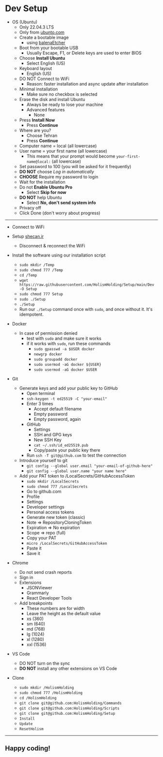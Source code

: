 # Dev Setup

- OS (Ubuntu)
  - Only 22.04.3 LTS
  - Only from [ubunto.com](https://ubuntu.com/download/desktop/thank-you?version=22.04.3&architecture=amd64)
  - Create a bootable image
    - using [balenaEtcher](https://ubuntu.com/tutorials/install-ubuntu-desktop#3-create-a-bootable-usb-stick)
  - Boot from your bootable USB
    - Usually Escape, F1, or Delete keys are used to enter BIOS
  - Choose **Install Ubuntu**
    - Select English (US)
  - Keyboard layout
    - English (US)
  - DO NOT Connect to WiFi
    - Reason: faster installation and async update after installation
  - Minimal installation
    - Make sure no checkbox is selected
  - Erase the disk and install Ubuntu
    - Always be ready to lose your machine
    - Advanced features
      - None
  - Press **Install Now**
    - Press **Continue**
  - Where are you?
    - Choose Tehran
    - Press **Continue**
  - Computer name = local (all lowercase)
  - User name = your first name (all lowercase)
    - This means that your prompt would become `your-first-name@local:` (all lowercase)
  - Set password to 100 (you will be asked for it frequently)
  - **DO NOT** choose *Log in automatically*
  - **CHOOSE** Require my password to login
  - Wait for the installation
  - Do not **Enable Ubuntu Pro**
    - Select **Skip for now**
  - **DO NOT** help Ubuntu
    - Select **No, don't send system info**
  - Privacy off
  - Click Done (don't worry about progress)
  
---

- Connect to WiFi
- Setup [shecan.ir](https://shecan.ir/tutorials/)
  - Disconnect & reconnect the WiFi
- Install the software using our installation script
  - `sudo mkdir /Temp`
  - `sudo chmod 777 /Temp`
  - `cd /Temp`
  - `wget https://raw.githubusercontent.com/HolismHolding/Setup/main/Dev -O Setup`
  - `sudo chmod 777 Setup`
  - `sudo ./Setup`
  - `./Setup`
  - Run our `./Setup` command once with `sudo`, and once without it. It's idempotent.

- Docker
  - In case of permission denied
    - test with `sudo` and make sure it works
    - if it works with `sudo`, run these commands
      - `sudo gpasswd -a $USER docker`
      - `newgrp docker`
      - `sudo groupadd docker`
      - `sudo usermod -aG docker ${USER}`
      - `sudo usermod -aG docker $USER`

- Git 
  - Generate keys and add your public key to GitHub 
    - Open terminal 
    - `ssh-keygen -t ed25519 -C "your-email"`
    - Enter 3 times 
      - Accept default filename 
      - Empty password 
      - Empty password, again 
    - GitHub 
      - Settings 
      - SSH and GPG keys 
      - New SSH Key 
      - `cat ~/.ssh/id_ed25519.pub`
      - Copy/paste your public key there 
    - Run `ssh -T git@github.com` to test the connection
  - Introduce yourself to git 
    - `git config --global user.email "your-email-of-github-here"` 
    - `git config --global user.name "your name here"`
  - Add your PAT token to /LocalSecrets/GitHubAccessToken
    - `sudo mkdir /LocalSecrets`
    - `sudo chmod 777 /LocalSecrets`
    - Go to github.com
    - Profile
    - Settings
    - Developer settings
    - Personal access tokens
    - Generate new token (classic)
    - Note => RepositoryCloningToken
    - Expiration => No expiration
    - Scope => repo (full)
    - Copy your PAT
    - `micro /LocalSecrets/GitHubAccessToken`
    - Paste it
    - Save it

- Chrome
  - Do not send crash reports
  - Sign in
  - Extensions
    - JSONViewer
    - Grammarly
    - React Developer Tools
  - Add breakpoints
    - These numbers are for width
    - Leave the height as the default value
    - xs (360)
    - sm (640)
    - md (768)
    - lg (1024)
    - xl (1280)
    - xxl (1536)

- VS Code
  - DO NOT turn on the sync
  - **DO NOT** install any other extensions on VS Code

- Clone
  - `sudo mkdir /HolismHolding`
  - `sudo chmod 777 /HolismHolding`
  - `cd /HolismHolding`
  - `git clone git@github.com:HolismHolding/Commands`
  - `git clone git@github.com:HolismHolding/Scripts`
  - `git clone git@github.com:HolismHolding/Setup`
  - `Install`
  - `Update`
  - `ResetHolism`

---

## Happy coding!
